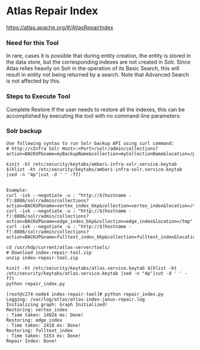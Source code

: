 # Atlas Repair Index

https://atlas.apache.org/#/AtlasRepairIndex


### Need for this Tool
In rare, cases it is possible that during entity creation, the entity is stored in the data store, but the corresponding indexes are not created in Solr. Since Atlas relies heavily on Solr in the operation of its Basic Search, this will result in entity not being returned by a search. Note that Advanced Search is not affected by this.

### Steps to Execute Tool
Complete Restore
If the user needs to restore all the indexes, this can be accomplished by executing the tool with no command-line parameters:

### Solr backup
```
Use following syntax to run Solr backup API using curl command:
# http://<Infra Solr Host>:<Port>/solr/admin/collections?action=BACKUP&name=myBackupName&collection=myCollectionName&location=/path/to/my/shared/drive

kinit -kt /etc/security/keytabs/ambari-infra-solr.service.keytab $(klist -kt /etc/security/keytabs/ambari-infra-solr.service.keytab |sed -n "4p"|cut -d ' ' -f7)


Example:
curl -ivk --negotiate -u : "http://$(hostname -f):8886/solr/admin/collections?action=BACKUP&name=vertex_index_bkp&collection=vertex_index&location=/tmp"
curl -ivk --negotiate -u : "http://$(hostname -f):8886/solr/admin/collections?action=BACKUP&name=edge_index_bkp&collection=edge_index&location=/tmp"
curl -ivk --negotiate -u : "http://$(hostname -f):8886/solr/admin/collections?action=BACKUP&name=fulltext_index_bkp&collection=fulltext_index&location=/tmp"
```
```
cd /usr/hdp/current/atlas-server/tools/
# Download index-repair-tool.zip
unzip index-repair-tool.zip

kinit -kt /etc/security/keytabs/atlas.service.keytab $(klist -kt /etc/security/keytabs/atlas.service.keytab |sed -n "4p"|cut -d ' ' -f7)
python repair_index.py

[root@c274-node4 index-repair-tool]# python repair_index.py
Logging: /var/log/atlas/atlas-index-janus-repair.log
Initializing graph: Graph Initialized!
Restoring: vertex_index
: Time taken: 14924 ms: Done!
Restoring: edge_index
: Time taken: 2418 ms: Done!
Restoring: fulltext_index
: Time taken: 5153 ms: Done!
Repair Index: Done!
```
